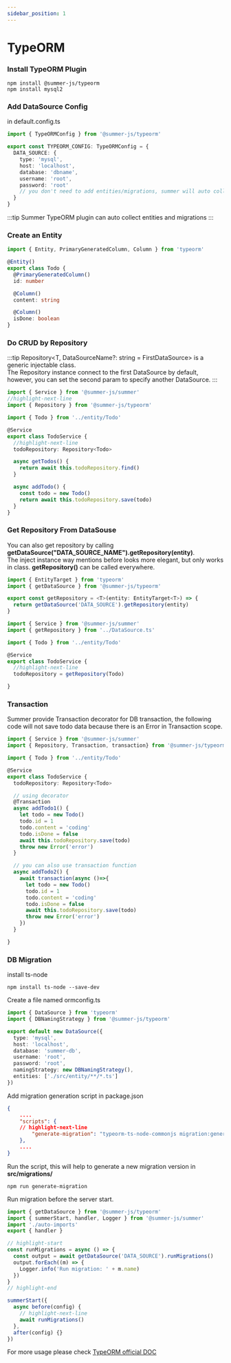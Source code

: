 ```yaml
---
sidebar_position: 1
---
```


# TypeORM

### Install TypeORM Plugin

```
npm install @summer-js/typeorm
npm install mysql2
```

### Add DataSource Config
in default.config.ts

```ts title="src/config/default.config.ts"
import { TypeORMConfig } from '@summer-js/typeorm'

export const TYPEORM_CONFIG: TypeORMConfig = {
  DATA_SOURCE: {
    type: 'mysql',
    host: 'localhost',
    database: 'dbname',
    username: 'root',
    password: 'root'
    // you don't need to add entities/migrations, summer will auto collect them
  }
}
```

:::tip
Summer TypeORM plugin can auto collect entities and migrations
:::

### Create an Entity
```ts title="src/entity/Todo.ts"
import { Entity, PrimaryGeneratedColumn, Column } from 'typeorm'

@Entity()
export class Todo {
  @PrimaryGeneratedColumn()
  id: number

  @Column()
  content: string

  @Column()
  isDone: boolean
}
```


### Do CRUD by Repository

:::tip
Repository&lt;T, DataSourceName?: string = FirstDataSource&gt; is a generic injectable class.<br/>
The Repository instance connect to the first DataSource by default, however, you can set the second param to specify another DataSource.
:::

```ts title="src/service/TodoService.ts"
import { Service } from '@summer-js/summer'
//highlight-next-line
import { Repository } from '@summer-js/typeorm'

import { Todo } from '../entity/Todo'

@Service
export class TodoService {
  //highlight-next-line
  todoRepository: Repository<Todo>

  async getTodos() {
    return await this.todoRepository.find()
  }

  async addTodo() {
    const todo = new Todo()
    return await this.todoRepository.save(todo)
  }
}
```



### Get Repository From DataSouse

You can also get repository by calling **getDataSource("DATA_SOURCE_NAME").getRepository(entity)**.<br/>
The inject instance way mentions before looks more elegant, but only works in class. **getRepository()** can be called everywhere.

```ts title="src/DataSource.ts"
import { EntityTarget } from 'typeorm'
import { getDataSource } from '@summer-js/typeorm'

export const getRepository = <T>(entity: EntityTarget<T>) => {
  return getDataSource('DATA_SOURCE').getRepository(entity)
}
```

```ts title="src/service/TodoService.ts"
import { Service } from '@summer-js/summer'
import { getRepository } from '../DataSource.ts'

import { Todo } from '../entity/Todo'

@Service
export class TodoService {
  //highlight-next-line
  todoRepository = getRepository(Todo)

}
```

### Transaction

Summer provide Transaction decorator for DB transaction, the following code will not save todo data because there is an Error in Transaction scope.

```ts title="src/service/TodoService.ts"
import { Service } from '@summer-js/summer'
import { Repository, Transaction, transaction} from '@summer-js/typeorm'

import { Todo } from '../entity/Todo'

@Service
export class TodoService {
  todoRepository: Repository<Todo>

  // using decorator
  @Transaction
  async addTodo1() {
    let todo = new Todo()
    todo.id = 1
    todo.content = 'coding'
    todo.isDone = false
    await this.todoRepository.save(todo)
    throw new Error('error')
  }

  // you can also use transaction function
  async addTodo2() {
    await transaction(async ()=>{
      let todo = new Todo()
      todo.id = 1
      todo.content = 'coding'
      todo.isDone = false
      await this.todoRepository.save(todo)
      throw new Error('error')
    })
  }

}
```


### DB Migration


install ts-node
```
npm install ts-node --save-dev
```

Create a file named ormconfig.ts

```ts title="ormconfig.ts"
import { DataSource } from 'typeorm'
import { DBNamingStrategy } from '@summer-js/typeorm'

export default new DataSource({
  type: 'mysql',
  host: 'localhost',
  database: 'summer-db',
  username: 'root',
  password: 'root',
  namingStrategy: new DBNamingStrategy(),
  entities: ['./src/entity/**/*.ts']
})
```


Add migration generation script in package.json
```json title="package.json"
{
	....
	"scripts": {
    // highlight-next-line
		"generate-migration": "typeorm-ts-node-commonjs migration:generate src/migrations/migration -d ormconfig.ts -p"
	},
	....
}
```

Run the script, this will help to generate a new migration version in **src/migrations/**
```
npm run generate-migration
```

Run migration before the server start.
```ts title="src/index.ts"
import { getDataSource } from '@summer-js/typeorm'
import { summerStart, handler, Logger } from '@summer-js/summer'
import './auto-imports'
export { handler }

// highlight-start
const runMigrations = async () => {
  const output = await getDataSource('DATA_SOURCE').runMigrations()
  output.forEach((m) => {
    Logger.info('Run migration: ' + m.name)
  })
}
// highlight-end

summerStart({
  async before(config) {
    // highlight-next-line
    await runMigrations()
  },
  after(config) {}
})
```



For more usage please check [TypeORM official DOC](https://typeorm.io/)